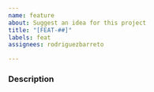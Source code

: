 ```yaml
---
name: feature
about: Suggest an idea for this project
title: "[FEAT-##]"
labels: feat
assignees: rodriguezbarreto

---
```


### Description
